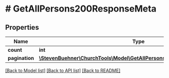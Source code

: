 # # GetAllPersons200ResponseMeta

## Properties

Name | Type | Description | Notes
------------ | ------------- | ------------- | -------------
**count** | **int** |  | [optional]
**pagination** | [**\StevenBuehner\ChurchTools\Model\GetAllPersons200ResponseMetaPagination**](GetAllPersons200ResponseMetaPagination.md) |  | [optional]

[[Back to Model list]](../../README.md#models) [[Back to API list]](../../README.md#endpoints) [[Back to README]](../../README.md)

